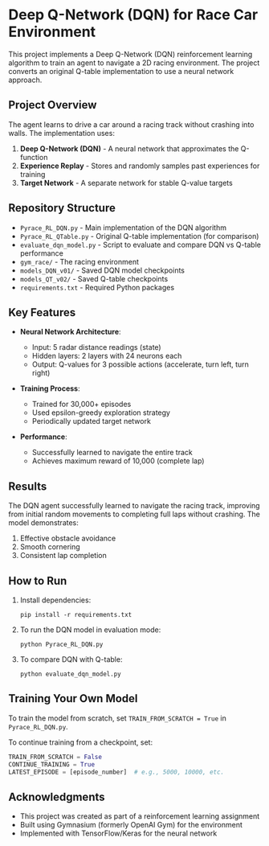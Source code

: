 # Deep Q-Network (DQN) for Race Car Environment

This project implements a Deep Q-Network (DQN) reinforcement learning algorithm to train an agent to navigate a 2D racing environment. The project converts an original Q-table implementation to use a neural network approach.

## Project Overview

The agent learns to drive a car around a racing track without crashing into walls. The implementation uses:

1. **Deep Q-Network (DQN)** - A neural network that approximates the Q-function
2. **Experience Replay** - Stores and randomly samples past experiences for training
3. **Target Network** - A separate network for stable Q-value targets

## Repository Structure

- `Pyrace_RL_DQN.py` - Main implementation of the DQN algorithm
- `Pyrace_RL_QTable.py` - Original Q-table implementation (for comparison)
- `evaluate_dqn_model.py` - Script to evaluate and compare DQN vs Q-table performance
- `gym_race/` - The racing environment
- `models_DQN_v01/` - Saved DQN model checkpoints
- `models_QT_v02/` - Saved Q-table checkpoints
- `requirements.txt` - Required Python packages

## Key Features

- **Neural Network Architecture**:
  - Input: 5 radar distance readings (state)
  - Hidden layers: 2 layers with 24 neurons each
  - Output: Q-values for 3 possible actions (accelerate, turn left, turn right)

- **Training Process**:
  - Trained for 30,000+ episodes
  - Used epsilon-greedy exploration strategy
  - Periodically updated target network

- **Performance**:
  - Successfully learned to navigate the entire track
  - Achieves maximum reward of 10,000 (complete lap)

## Results

The DQN agent successfully learned to navigate the racing track, improving from initial random movements to completing full laps without crashing. The model demonstrates:

1. Effective obstacle avoidance
2. Smooth cornering
3. Consistent lap completion

## How to Run

1. Install dependencies:
   ```
   pip install -r requirements.txt
   ```

2. To run the DQN model in evaluation mode:
   ```
   python Pyrace_RL_DQN.py
   ```

3. To compare DQN with Q-table:
   ```
   python evaluate_dqn_model.py
   ```

## Training Your Own Model

To train the model from scratch, set `TRAIN_FROM_SCRATCH = True` in `Pyrace_RL_DQN.py`.

To continue training from a checkpoint, set:
```python
TRAIN_FROM_SCRATCH = False
CONTINUE_TRAINING = True
LATEST_EPISODE = [episode_number]  # e.g., 5000, 10000, etc.
```

## Acknowledgments

- This project was created as part of a reinforcement learning assignment
- Built using Gymnasium (formerly OpenAI Gym) for the environment
- Implemented with TensorFlow/Keras for the neural network 